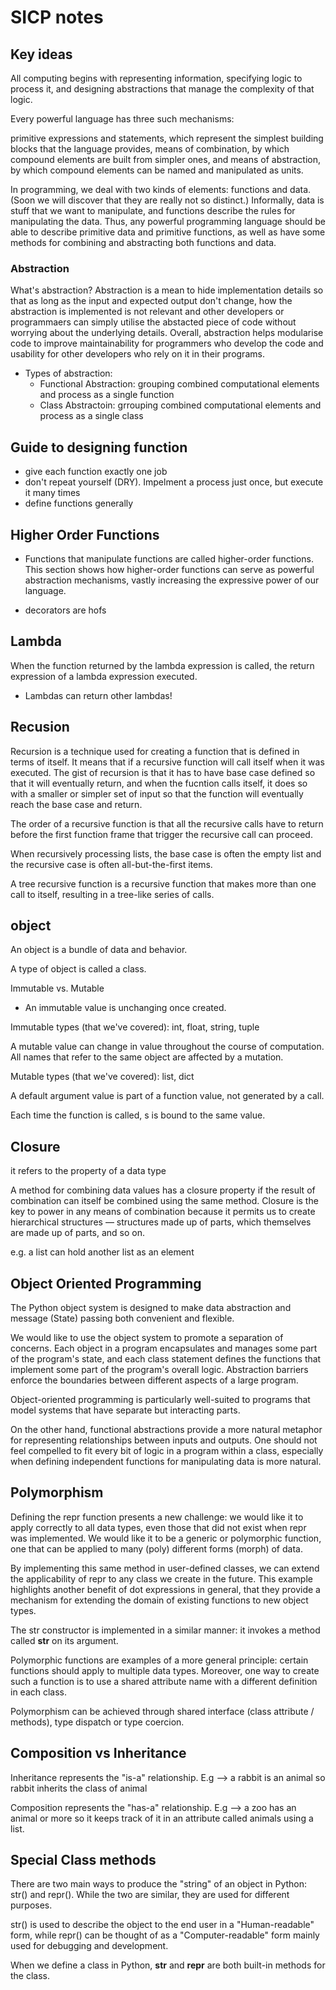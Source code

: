 # SICP notes

## Key ideas

All computing begins with representing information, specifying logic to process it, and designing abstractions that manage the complexity of that logic.

Every powerful language has three such mechanisms:

primitive expressions and statements, which represent the simplest building blocks that the language provides,
means of combination, by which compound elements are built from simpler ones, and
means of abstraction, by which compound elements can be named and manipulated as units.

In programming, we deal with two kinds of elements: functions and data. (Soon we will discover that they are really not so distinct.) Informally, data is stuff that we want to manipulate, and functions describe the rules for manipulating the data. Thus, any powerful programming language should be able to describe primitive data and primitive functions, as well as have some methods for combining and abstracting both functions and data.

### Abstraction

What's abstraction? Abstraction is a mean to hide implementation details so that as long as the input and expected output don't change, how the abstraction is implemented is not relevant and other developers or programmaers can simply utilise the abstacted piece of code without worrying about the underlying details. Overall, abstraction helps modularise code to improve maintainability for programmers who develop the code and usability for other developers who rely on it in their programs.

- Types of abstraction:
  - Functional Abstraction: grouping combined computational elements and process as a single function
  - Class Abstractoin: grrouping combined computational elements and process as a single class

## Guide to designing function

- give each function exactly one job
- don't repeat yourself (DRY). Impelment a process just once, but execute it many times
- define functions generally

## Higher Order Functions

- Functions that manipulate functions are called higher-order functions. This section shows how higher-order functions can serve as powerful abstraction mechanisms, vastly increasing the expressive power of our language.

- decorators are hofs

## Lambda

When the function returned by the lambda expression is called, the return expression of a lambda expression executed.

- Lambdas can return other lambdas!

## Recusion

Recursion is a technique used for creating a function that is defined in terms of itself. It means that if a recursive function will call itself when it was executed. The gist of recursion is that it has to have base case defined so that it will eventually return, and when the fucntion calls itself, it does so with a smaller or simpler set of input so that the function will eventually reach the base case and return.

The order of a recursive function is that all the recursive calls have to return before the first function frame that trigger the recursive call can proceed.

When recursively processing lists, the base case is often the empty list and the recursive case is often all-but-the-first items.

A tree recursive function is a recursive function that makes more than one call to itself, resulting in a tree-like series of calls.

## object

An object is a bundle of data and behavior.

A type of object is called a class.

Immutable vs. Mutable

- An immutable value is unchanging once created.

Immutable types (that we've covered): int, float, string, tuple

A mutable value can change in value throughout the course of computation. All names that refer to the same object are affected by a mutation.

Mutable types (that we've covered): list, dict

A default argument value is part of a function value, not generated by a call.

Each time the function is called, s is bound to the same value.

## Closure

it refers to the property of a data type

A method for combining data values has a closure property if the result of combination can itself be combined using the same method. Closure is the key to power in any means of combination because it permits us to create hierarchical structures — structures made up of parts, which themselves are made up of parts, and so on.

e.g. a list can hold another list as an element

## Object Oriented Programming

The Python object system is designed to make data abstraction and message (State) passing both convenient and flexible.

We would like to use the object system to promote a separation of concerns. Each object in a program encapsulates and manages some part of the program's state, and each class statement defines the functions that implement some part of the program's overall logic. Abstraction barriers enforce the boundaries between different aspects of a large program.

Object-oriented programming is particularly well-suited to programs that model systems that have separate but interacting parts.

On the other hand, functional abstractions provide a more natural metaphor for representing relationships between inputs and outputs. One should not feel compelled to fit every bit of logic in a program within a class, especially when defining independent functions for manipulating data is more natural.

## Polymorphism

Defining the repr function presents a new challenge: we would like it to apply correctly to all data types, even those that did not exist when repr was implemented. We would like it to be a generic or polymorphic function, one that can be applied to many (poly) different forms (morph) of data.

By implementing this same method in user-defined classes, we can extend the applicability of repr to any class we create in the future. This example highlights another benefit of dot expressions in general, that they provide a mechanism for extending the domain of existing functions to new object types.

The str constructor is implemented in a similar manner: it invokes a method called **str** on its argument.

Polymorphic functions are examples of a more general principle: certain functions should apply to multiple data types. Moreover, one way to create such a function is to use a shared attribute name with a different definition in each class.

Polymorphism can be achieved through shared interface (class attribute / methods), type dispatch or type coercion.

## Composition vs Inheritance

Inheritance represents the "is-a" relationship. E.g --> a rabbit is an animal so rabbit inherits the class of animal

Composition represents the "has-a" relationship. E.g --> a zoo has an animal or more so it keeps track of it in an attribute called animals using a list.

## Special Class methods

There are two main ways to produce the "string" of an object in Python: str() and repr(). While the two are similar, they are used for different purposes.

str() is used to describe the object to the end user in a "Human-readable" form, while repr() can be thought of as a "Computer-readable" form mainly used for debugging and development.

When we define a class in Python, **str** and **repr** are both built-in methods for the class.
